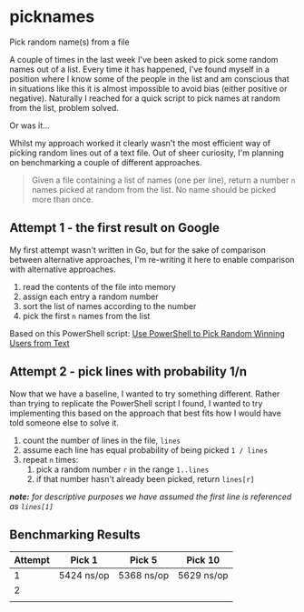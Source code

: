 # picknames

Pick random name(s) from a file

A couple of times in the last week I've been asked to pick some random names out of a list. Every time it has happened, I've found myself in a position where I know some of the people in the list and am conscious that in situations like this it is almost impossible to avoid bias (either positive or negative). Naturally I reached for a quick script to pick names at random from the list, problem solved.

Or was it...

Whilst my approach worked it clearly wasn't the most efficient way of picking random lines out of a text file. Out of sheer curiosity, I'm planning on benchmarking a couple of different approaches.

 > Given a file containing a list of names (one per line), return a number `n` names picked at random from the list. No name should be picked more than once.

## Attempt 1 - the first result on Google

My first attempt wasn't written in Go, but for the sake of comparison between alternative approaches, I'm re-writing it here to enable comparison with alternative approaches.

 1. read the contents of the file into memory
 1. assign each entry a random number
 1. sort the list of names according to the number
 1. pick the first `n` names from the list

Based on this PowerShell script: [Use PowerShell to Pick Random Winning Users from Text](https://blogs.technet.microsoft.com/heyscriptingguy/2011/09/08/use-powershell-to-pick-random-winning-users-from-text/)

## Attempt 2 - pick lines with probability 1/n

Now that we have a baseline, I wanted to try something different. Rather than trying to replicate the PowerShell script I found, I wanted to try implementing this based on the approach that best fits how I would have told someone else to solve it.

 1. count the number of lines in the file, `lines`
 1. assume each line has equal probability of being picked `1 / lines`
 1. repeat `n` times:
    1. pick a random number `r` in the range `1..lines`
    1. if that number hasn't already been picked, return `lines[r]`

***note:** for descriptive purposes we have assumed the first line is referenced as `lines[1]`*

## Benchmarking Results

| Attempt | Pick 1     | Pick 5     | Pick 10    |
| ------- | ---------- | ---------- | ---------- |
| 1       | 5424 ns/op | 5368 ns/op | 5629 ns/op |
| 2       |            |            |            |
|         |            |            |            |
